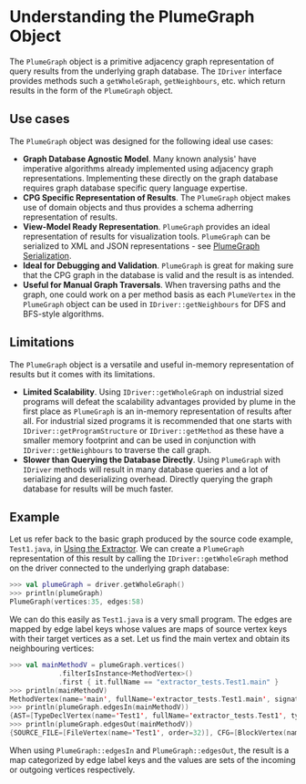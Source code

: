 # Understanding the PlumeGraph Object

The `PlumeGraph` object is a primitive adjacency graph representation of query results
from the underlying graph database. The `IDriver` interface provides methods such a 
`getWholeGraph`, `getNeighbours`, etc. which return results in the form of the `PlumeGraph` 
object.

## Use cases

The `PlumeGraph` object was designed for the following ideal use cases:

* **Graph Database Agnostic Model**. Many known analysis' have imperative algorithms already
    implemented using adjacency graph representations. Implementing these directly on the 
    graph database requires graph database specific query language expertise.
* **CPG Specific Representation of Results**. The `PlumeGraph` object makes use of domain
    objects and thus provides a schema adherring representation of results.
* **View-Model Ready Representation**. `PlumeGraph` provides an ideal representation of
    results for visualization tools. `PlumeGraph` can be serialized to XML and JSON 
    representations - see [PlumeGraph Serialization](graph-io.md).
* **Ideal for Debugging and Validation**. `PlumeGraph` is great for making sure that the CPG
    graph in the database is valid and the result is as intended.
* **Useful for Manual Graph Traversals**. When traversing paths and the graph, one could 
    work on a per method basis as each `PlumeVertex` in the `PlumeGraph` object can be used 
    in `IDriver::getNeighbours` for DFS and BFS-style algorithms.

## Limitations

The `PlumeGraph` object is a versatile and useful in-memory representation of results
but it comes with its limitations.

* **Limited Scalability**. Using `IDriver::getWholeGraph` on industrial sized programs will 
    defeat the scalability advantages provided by plume in the first place as `PlumeGraph` 
    is an in-memory representation of results after all. For industrial sized programs it is
    recommended that one starts with `IDriver::getProgramStructure` or `IDriver::getMethod`
    as these have a smaller memory footprint and can be used in conjunction with 
    `IDriver::getNeighbours` to traverse the call graph.
* **Slower than Querying the Database Directly**. Using `PlumeGraph` with `IDriver` methods 
    will result in many database queries and a lot of serializing and deserializing 
    overhead. Directly querying the graph database for results will be much faster.

## Example

Let us refer back to the basic graph produced by the source code example, `Test1.java`, in 
[Using the Extractor](extracting-cpg.md). We can create a `PlumeGraph` representation of this
result by calling the `IDriver::getWholeGraph` method on the driver connected to the 
underlying graph database:

```kotlin
>>> val plumeGraph = driver.getWholeGraph()
>>> println(plumeGraph)
PlumeGraph(vertices:35, edges:58)
```

We can do this easily as `Test1.java` is a very small program. The edges are mapped by edge 
label keys whose values are maps of source vertex keys with their target vertices as a set. 
Let us find the main vertex and obtain its neighbouring vertices:

```kotlin
>>> val mainMethodV = plumeGraph.vertices()
            .filterIsInstance<MethodVertex>()
            .first { it.fullName == "extractor_tests.Test1.main" }
>>> println(mainMethodV)
MethodVertex(name='main', fullName='extractor_tests.Test1.main', signature='void main(java.lang.String[])')
>>> println(plumeGraph.edgesIn(mainMethodV))
{AST=[TypeDeclVertex(name='Test1', fullName='extractor_tests.Test1', typeDeclFullName='Test1')]}
>>> println(plumeGraph.edgesOut(mainMethodV))
{SOURCE_FILE=[FileVertex(name='Test1', order=32)], CFG=[BlockVertex(name='BODY', typeFullName='void')], AST=[LocalVertex(code='int c', typeFullName='int', lineNumber=5), MethodReturnVertex(name='RETURN', typeFullName='void', evaluationStrategy=BY_VALUE), ModifierVertex(name=STATIC, order=12), ModifierVertex(name=PUBLIC, order=13), LocalVertex(code='byte b', typeFullName='byte', lineNumber=5), LocalVertex(code='byte a', typeFullName='byte', lineNumber=5), BlockVertex(name='BODY', typeFullName='void'), MethodParameterInVertex(code='java.lang.String[] args', evaluationStrategy=BY_REFERENCE, typeFullName='java.lang.String[]', lineNumber=5)]}
```
When using `PlumeGraph::edgesIn` and `PlumeGraph::edgesOut`, the result is a map categorized 
by edge label keys and the values are sets of the incoming or outgoing vertices 
respectively.